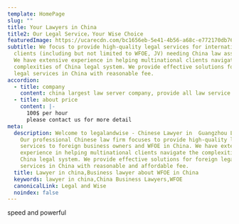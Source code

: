 ```yaml
---
template: HomePage
slug: ""
title: Your Lawyers in China
title2: Our Legal Service，Your Wise Choice
featuredImage: https://ucarecdn.com/bc1656eb-5e41-4b56-a68c-e772170db768/
subtitle: We focus to provide high-quality legal services for international
  clients (including but not limited to WFOE, JV) needing China law assistance.
  We have extensive experience in helping multinational clients navigate the
  complexities of China legal system. We provide effective solutions for foreign
  legal services in China with reasonable fee.
accordion:
  - title: company
    content: china largest law server company, provide all law service you need
  - title: about price
    content: |-
      100$ per hour
      please contact us for more detail
meta:
  description: Welcome to legalandwise - Chinese Lawyer in  Guangzhou Law Firm.
    Our professional Chinese law firm focuses to provide high-quality legal
    services to foreign business owners and WFOE in China. We have extensive
    experience in helping multinational clients navigate the complexities of
    China legal system. We provide effective solutions for foreign legal
    services in China with reasonable and affordable fee.
  title: Lawyer in china,Business lawyer about WFOE in China
  keywords: lawyer in china,China Business Lawyers,WFOE
  canonicalLink: Legal and Wise
  noindex: false
---
```


speed and powerful
